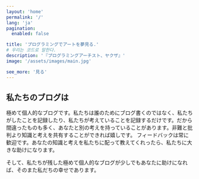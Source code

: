 ```yaml
---
layout: 'home'
permalink: '/'
lang: 'ja'
pagination:
  enabled: false

title: 'プログラミングでアートを夢見る.'
# 우리는 코드로 말한다.
description: '『プログラミングアーチスト、ヤクザ』'
image: '/assets/images/main.jpg'

see_more: '見る'
---
```


## 私たちのブログは
極めて個人的なブログです。私たちは誰のためにブログ書くのではなく、私たちがしたことを記録したり、私たちが考えていることを記録するだけです。だから間違ったものも多く、あなたと別の考えを持っていることがあります。非難と批判より知識と考えを共有することができれば嬉しです。 フィードバックは常に歓迎です。あなたの知識と考えを私たちに配って教えてくれったら、私たちに大きな助けになります。

そして、私たちが残した極めて個人的なブログが少しでもあなたに助けになれば、そのまた私だちの幸せであります。
